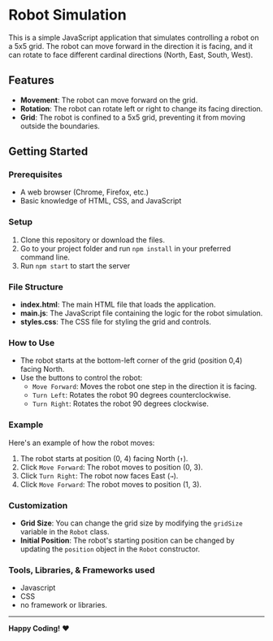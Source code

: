 # Robot Simulation

This is a simple JavaScript application that simulates controlling a robot on a 5x5 grid. The robot can move forward in the direction it is facing, and it can rotate to face different cardinal directions (North, East, South, West).

## Features

- **Movement**: The robot can move forward on the grid.
- **Rotation**: The robot can rotate left or right to change its facing direction.
- **Grid**: The robot is confined to a 5x5 grid, preventing it from moving outside the boundaries.

## Getting Started

### Prerequisites

- A web browser (Chrome, Firefox, etc.)
- Basic knowledge of HTML, CSS, and JavaScript

### Setup

1. Clone this repository or download the files.
2. Go to your project folder and run `npm install` in your preferred command line.
3. Run `npm start` to start the server 


### File Structure

- **index.html**: The main HTML file that loads the application.
- **main.js**: The JavaScript file containing the logic for the robot simulation.
- **styles.css**: The CSS file for styling the grid and controls.

### How to Use

- The robot starts at the bottom-left corner of the grid (position 0,4) facing North.
- Use the buttons to control the robot:
  - `Move Forward`: Moves the robot one step in the direction it is facing.
  - `Turn Left`: Rotates the robot 90 degrees counterclockwise.
  - `Turn Right`: Rotates the robot 90 degrees clockwise.

### Example

Here's an example of how the robot moves:

1. The robot starts at position (0, 4) facing North (`↑`).
2. Click `Move Forward`: The robot moves to position (0, 3).
3. Click `Turn Right`: The robot now faces East (`→`).
4. Click `Move Forward`: The robot moves to position (1, 3).

### Customization

- **Grid Size**: You can change the grid size by modifying the `gridSize` variable in the `Robot` class.
- **Initial Position**: The robot's starting position can be changed by updating the `position` object in the `Robot` constructor.

### Tools, Libraries, & Frameworks used
* Javascript
* CSS
* no framework or libraries. 
---

**Happy Coding!** ❤️ 
